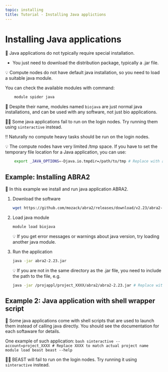 ```yaml
---
topic: installing
title: Tutorial - Installing Java applictions
---
```


# Installing Java applications

💬 Java applications do not typically require special installation. 
- You just need to download the distribution package, typically a .jar file.

💡 Compute nodes do not have default java installation, so you need to load a suitable java module. 

You can check the available modules with command:
```bash
    module spider java
```

💬 Despite their name, modules named `biojava` are just normal java installations, and can be used with any software, not just bio applications.

☝🏻 Some java applications fail to run on the login nodes. Try running them using `sinteractive` instead. 

‼️ Naturally no compute heavy tasks should be run on the login nodes.

💡 The compute nodes have very limited /tmp space. If you have to set the temporary file location for a Java application, you can use:
```bash
    export _JAVA_OPTIONS=-Djava.io.tmpdir=/path/to/tmp # Replace with actual path.
```

## Example: Installing ABRA2

💬 In this example we install and run java application ABRA2.

1. Download the software
    ```bash
    wget https://github.com/mozack/abra2/releases/download/v2.23/abra2-2.23.jar
    ```
2. Load java module
    ```bash
    module load biojava
    ```
    💡 If you get error messages or warnings about java version, try loading another java module.

 3. Run the application
    ```bash
    java -jar abra2-2.23.jar
    ```
    💡 If you are not in the same directory as the .jar file, you need to include the path to the file, e.g.
    ```bash
    java -jar /projappl/project_XXXX/abra2/abra2-2.23.jar # Replace with actal path
    ```

## Example 2: Java application with shell wrapper script

💬 Some java applications come with shell scripts that are used to launch them instead of calling java directly. You should see the documentation for each softaware for details.

One example of such application:
    ```bash
    sinteractive --account=project_XXXX # Replace XXXX to match actual project name    
    module load beast
    beast --help
    ```

☝🏻 BEAST will fail to run on the login nodes. Try running it using `sinteractive` instead.
